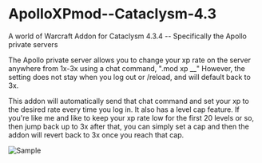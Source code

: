 # ApolloXPmod--Cataclysm-4.3
 A world of Warcraft Addon for Cataclysm 4.3.4 -- Specifically the Apollo private servers

The Apollo private server allows you to change your xp rate on the server anywhere from 1x-3x using a chat command, ".mod xp __"  However, the setting does not stay when you log out or /reload, and will default back to 3x.

This addon will automatically send that chat command and set your xp to the desired rate every time you log in. It also has a level cap feature. If you're like me and like to keep your xp rate low for the first 20 levels or so, then jump back up to 3x after that, you can simply set a cap and then the addon will revert back to 3x once you reach that cap.

![Sample](https://user-images.githubusercontent.com/116841297/206517823-d9846169-33b8-48b2-ae43-9dcf9d0707a9.png)
